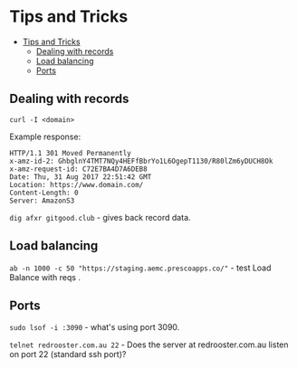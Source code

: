 # Tips and Tricks

<!-- TOC -->

*   [Tips and Tricks](#tips-and-tricks)
    *   [Dealing with records](#dealing-with-records)
    *   [Load balancing](#load-balancing)
    *   [Ports](#ports)

<!-- /TOC -->

## Dealing with records

`curl -I <domain>`

Example response:

```
HTTP/1.1 301 Moved Permanently
x-amz-id-2: GhbglnY4TMT7NQy4HEFfBbrYo1L6OgepT1130/R80lZm6yDUCH8Ok
x-amz-request-id: C72E7BA4D7A6DEB8
Date: Thu, 31 Aug 2017 22:51:42 GMT
Location: https://www.domain.com/
Content-Length: 0
Server: AmazonS3
```

`dig afxr gitgood.club` - gives back record data.

## Load balancing

`ab -n 1000 -c 50 "https://staging.aemc.prescoapps.co/"` - test Load Balance with reqs
.

## Ports

`sudo lsof -i :3090` - what's using port 3090.

`telnet redrooster.com.au 22` - Does the server at redrooster.com.au listen on port 22 (standard ssh port)?
